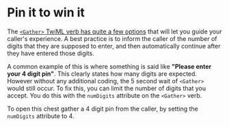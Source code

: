 # Pin it to win it

The [`<Gather>` TwiML verb has quite a few options](https://www.twilio.com/docs/voice/twiml/gather) that will let you guide your caller's experience. A best practice is to inform the caller of the number of digits that they are supposed to enter, and then automatically continue after they have entered those digits.

A common example of this is where something is said like **"Please enter your 4 digit pin"**. This clearly states how many digits are expected. However without any additional coding, the 5 second wait of `<Gather>` would still occur. To fix this, you can limit the number of digits that you accept. You do this with the `numDigits` attribute on the `<Gather>` verb.

To open this chest gather a 4 digit pin from the caller, by setting the `numDigits` attribute to 4.
